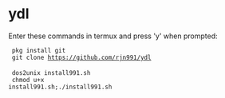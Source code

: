 # ydl

Enter these commands in termux and press 'y' when prompted:

<code> pkg install git </code><br>
<code> git clone https://github.com/rjn991/ydl </code><br>
<code> dos2unix install991.sh </code><br>
<code> chmod u+x install991.sh;./install991.sh </code>
